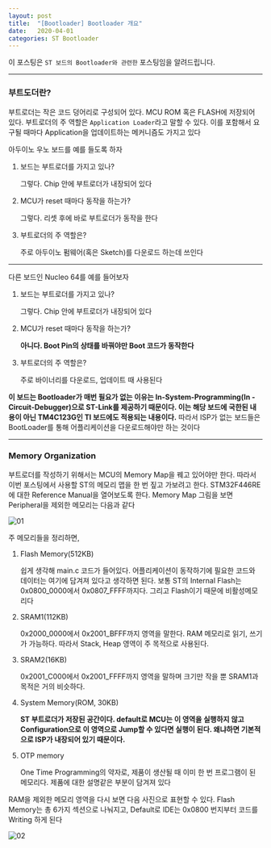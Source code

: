 ```yaml
---
layout: post
title:  "[Bootloader] Bootloader 개요"
date:   2020-04-01
categories: ST Bootloader
---
```


이 포스팅은 `ST 보드의 Bootloader와 관련한` 포스팅임을 알려드립니다.

---
### 부트도더란?

부트로더는 작은 코드 덩어리로 구성되어 있다. MCU ROM 혹은 FLASH에 저장되어 있다. 부트로더의 주 역할은 `Application Loader`라고 말할 수 있다. 이를 포함해서 요구될 때마다 Application을 업데이트하는 메커니즘도 가지고 있다

아두이노 우노 보드를 예를 들도록 하자

1. 보드는 부트로더를 가지고 있나?

    그렇다. Chip 안에 부트로더가 내장되어 있다

2. MCU가 reset 때마다 동작을 하는가?

    그렇다. 리셋 후에 바로 부트로더가 동작을 한다

3. 부트로더의 주 역할은?

    주로 아두이노 펌웨어(혹은 Sketch)를 다운로드 하는데 쓰인다

---
다른 보드인 Nucleo 64를 예를 들어보자

1. 보드는 부트로더를 가지고 있나?

    그렇다. Chip 안에 부트로더가 내장되어 있다

2. MCU가 reset 때마다 동작을 하는가?

    __아니다. Boot Pin의 상태를 바꿔야만 Boot 코드가 동작한다__

3. 부트로더의 주 역할은?

    주로 바이너리를 다운로드, 업데이트 때 사용된다

__이 보드는 Bootloader가 매번 필요가 없는 이유는 In-System-Programming(In -Circuit-Debugger)으로 ST-Link를 제공하기 때문이다. 이는 해당 보드에 국한된 내용이 아닌 TM4C123G인 TI 보드에도 적용되는 내용이다.__ 따라서 ISP가 없는 보드들은 BootLoader를 통해 어플리케이션을 다운로드해야만 하는 것이다

---
### Memory Organization

부트로더를 작성하기 위해서는 MCU의 Memory Map을 꿰고 있어야만 한다. 따라서 이번 포스팅에서 사용할 ST의 메모리 맵을 한 번 짚고 가보려고 한다. STM32F446RE에 대한 Reference Manual을 열어보도록 한다. Memory Map 그림을 보면 Peripheral을 제외한 메모리는 다음과 같다

![01](https://drive.google.com/uc?id=1wnczFNYfgH2EzjAyQSShbRn3q3kP58Jl)

주 메모리들을 정리하면, 

1. Flash Memory(512KB)

    쉽게 생각해 main.c 코드가 들어있다. 어플리케이션이 동작하기에 필요한 코드와 데이터는 여기에 담겨져 있다고 생각하면 된다. 보통 ST의 Internal Flash는 0x0800_0000에서 0x0807_FFFF까지다. 그리고 Flash이기 때문에 비활성메모리다

2. SRAM1(112KB)

    0x2000_0000에서 0x2001_BFFF까지 영역을 말한다. RAM 메모리로 읽기, 쓰기가 가능하다. 따라서 Stack, Heap 영역이 주 목적으로 사용된다.

3. SRAM2(16KB)

    0x2001_C000에서 0x2001_FFFF까지 영역을 말하며 크기만 작을 뿐 SRAM1과 목적은 거의 비슷하다. 

4. System Memory(ROM, 30KB)

    __ST 부트로더가 저장된 공간이다. default로 MCU는 이 영역을 실행하지 않고 Configuration으로 이 영역으로 Jump할 수 있다면 실행이 된다. 왜냐하면 기본적으로 ISP가 내장되어 있기 때문이다.__

5. OTP memory

    One Time Programming의 약자로, 제품이 생산될 때 이미 한 번 프로그램이 된 메모리다. 제품에 대한 설명같은 부분이 담겨져 있다


RAM을 제외한 메모리 영역을 다시 보면 다음 사진으로 표현할 수 있다. Flash Memory는 총 6가지 섹션으로 나눠지고, Default로 IDE는 0x0800 번지부터 코드를 Writing 하게 된다

![02](https://drive.google.com/uc?id=1ndCqbdjWC32sL0ECFtfRjNA9poawZktc)